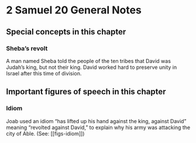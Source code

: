 # 2 Samuel 20 General Notes
## Special concepts in this chapter

### Sheba’s revolt
A man named Sheba told the people of the ten tribes that David was Judah’s king, but not their king. David worked hard to preserve unity in Israel after this time of division.

## Important figures of speech in this chapter

### Idiom
Joab used an idiom “has lifted up his hand against the king, against David” meaning “revolted against David,” to explain why his army was attacking the city of Able. (See: [[figs-idiom]])